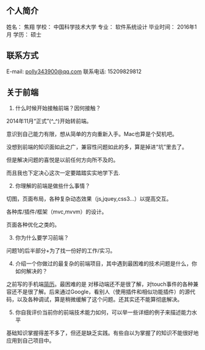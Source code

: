 ## 个人简介

姓名： 焦翔
学校： 中国科学技术大学
专业： 软件系统设计
毕业时间： 2016年1月
学历： 硕士

## 联系方式

E-mail: polly343900@qq.com
联系电话: 15209829812

## 关于前端

1. 什么时候开始接触前端？因何接触？

2014年11月“正式”(^_^)开始转前端。

意识到自己能力有限，想从简单的方向重新入手。Mac也算是个契机吧。

没想到前端的知识面如此之广，兼容性问题如此的多，算是掉进“坑”里去了。

但是解决问题的喜悦是以前任何方向所不及的。

而且我也下定决心这次一定要踏踏实实地学下去.

2. 你理解的前端是做些什么事情？

切图，页面布局，各种复杂动态效果（js,jquey,css3...）以提高交互。

各种库/插件/框架（mvc,mvvm）的设计。

页面各种优化之类的。


3. 你为什么要学习前端？

问题1的后半部分+为了找一份好的工作/实习。

4. 介绍一个你做过的最复杂的前端项目，其中遇到最困难的技术问题是什么，你如何解决的？

之前写的手机端[简历](https://github.com/polly343900/mobileResume)。最困难的是
对移动端还不是很了解，对touch事件的各种兼容还不是很了解。后来通过Google，看别人（使用插件和相似功能插件）的源代码，以及各种调试，算是稍微缓解了这个问题。还其实还不能算彻底解决。	

5. 你自我评价当前你的前端技术能力如何，可以举一些详细的例子来描述能力水平

基础知识掌握得差不多了，但还是缺乏实践。有些自以为掌握了的知识不能很好地应用到自己项目中。